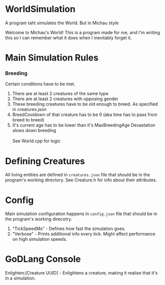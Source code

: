 # WorldSimulation
A program taht simulates the World. But in Michau style

Welcome to Michau's World! This is a program made for me, and I'm writing this so I can remember what it does when I inevitably forget it.

# Main Simulation Rules
### Breeding
Certain conditions have to be met.
1. There are at least 2 creatures of the same type
2. There are at least 2 creatures with opposing gender
3. These breeding creatures have to be old enough to breed. As specified in creatures.json
4. BreedCooldown of that creature has to be 0 (aka time has to pass from breed to breed)
5. It's current age has to be lower than it's MaxBreedingAge
Devastation slows down breeding <br> <br>
See World.cpp for logic

# Defining Creatures
All living entities are defined in `creatures.json` file that should be in the program's working directory. See Creature.h for info about their attributes.

# Config
Main simulation configuration happens in `config.json` file that should be in the program's working direcotry.
1. "TickSpeedMs" - Defines how fast the simulation goes.
2. "Verbose" - Prints additional info every tick. Might affect performance on high simulation speeds.

# GoDLang Console
Enlighten:[Creature UUID] - Enlightens a creature, making it realise that it's in a simulation.
